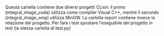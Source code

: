 Questa cartella contiene due diversi progetti CLion: il primo (integral_image_cuda) utilizza come compiler Visual C++, mentre il secondo (integral_image_omp) utilizza MinGW.
La cartella report contiene invece la relazione del progetto.
Per fare i test spostare l'eseguibile del progetto in test (la stessa cartella di test.py)
